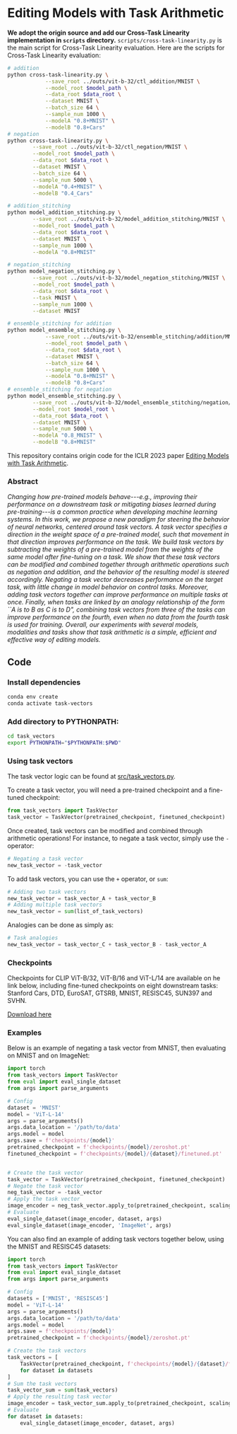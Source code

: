 # Editing Models with Task Arithmetic

**We adopt the origin source and add our Cross-Task Linearity implementation in `scripts` directory.**
`scripts/cross-task-linearity.py` is the main script for Cross-Task Linearity evaluation.
Here are the scripts for Cross-Task Linearity evaluation:
```bash
# addition
python cross-task-linearity.py \
            --save_root ../outs/vit-b-32/ctl_addition/MNIST \
            --model_root $model_path \
            --data_root $data_root \
            --dataset MNIST \
            --batch_size 64 \
            --sample_num 1000 \
            --modelA "0.8+MNIST" \
            --modelB "0.8+Cars"
# negation
python cross-task-linearity.py \
        --save_root ../outs/vit-b-32/ctl_negation/MNIST \
        --model_root $model_path \
        --data_root $data_root \
        --dataset MNIST \
        --batch_size 64 \
        --sample_num 5000 \
        --modelA "0.4+MNIST" \
        --modelB "0.4_Cars" 

# addition_stitching
python model_addition_stitching.py \
        --save_root ../outs/vit-b-32/model_addition_stitching/MNIST \
        --model_root $model_path \
        --data_root $data_root \
        --dataset MNIST \
        --sample_num 1000 \
        --modelA "0.8+MNIST"

# negation_stitching
python model_negation_stitching.py \
        --save_root ../outs/vit-b-32/model_negation_stitching/MNIST \
        --model_root $model_path \
        --data_root $data_root \
        --task MNIST \
        --sample_num 1000 \
        --dataset MNIST

# ensemble_stitching for addition
python model_ensemble_stitching.py \
            --save_root ../outs/vit-b-32/ensemble_stitching/addition/MNIST+Cars \
            --model_root $model_path \
            --data_root $data_root \
            --dataset MNIST \
            --batch_size 64 \
            --sample_num 1000 \
            --modelA "0.8+MNIST" \
            --modelB "0.8+Cars"
# ensemble_stitching for negation
python model_ensemble_stitching.py \
        --save_root ../outs/vit-b-32/model_ensemble_stitching/negation/MNIST \
        --model_root $model_root \
        --data_root $data_root \
        --dataset MNIST \
        --sample_num 5000 \
        --modelA "0.8_MNIST" \
        --modelB "0.8+MNIST"
```

This repository contains origin code for the ICLR 2023 paper [Editing Models with Task Arithmetic](https://arxiv.org/abs/2212.04089).


### Abstract
*Changing how pre-trained models behave---e.g., improving their performance on a downstream task or mitigating biases learned during pre-training---is a common practice when developing machine learning systems. In this work, we propose a new paradigm for steering the behavior of neural networks, centered around task vectors. A task vector specifies a direction in the weight space of a pre-trained model, such that movement in that direction improves performance on the task. We build task vectors by subtracting the weights of a pre-trained model from the weights of the same model after fine-tuning on a task. We show that these task vectors can be modified and combined together through arithmetic operations such as negation and addition, and the behavior of the resulting model is steered accordingly. Negating a task vector decreases performance on the target task, with little change in model behavior on control tasks. Moreover, adding task vectors together can improve performance on multiple tasks at once. Finally, when tasks are linked by an analogy relationship of the form ``A is to B as C is to D", combining task vectors from three of the tasks can improve performance on the fourth, even when no data from the fourth task is used for training. Overall, our experiments with several models, modalities and tasks show that task arithmetic is a simple, efficient and effective way of editing models.*



## Code

### Install dependencies

```bash
conda env create
conda activate task-vectors
```


### Add directory to PYTHONPATH:

```bash
cd task_vectors
export PYTHONPATH="$PYTHONPATH:$PWD"
```

### Using task vectors

The task vector logic can be found at [src/task_vectors.py](src/task_vectors.py).

To create a task vector, you will need a pre-trained checkpoint and a fine-tuned checkpoint:

```python
from task_vectors import TaskVector
task_vector = TaskVector(pretrained_checkpoint, finetuned_checkpoint)
```

Once created, task vectors can be modified and combined through arithmetic operations! For instance, to negate a task vector, simply use the ```-``` operator:

```python
# Negating a task vector
new_task_vector = -task_vector
```

To add task vectors, you can use the ```+``` operator, or ```sum```:

```python
# Adding two task vectors
new_task_vector = task_vector_A + task_vector_B
# Adding multiple task vectors
new_task_vector = sum(list_of_task_vectors)
```

Analogies can be done as simply as:

```python
# Task analogies
new_task_vector = task_vector_C + task_vector_B - task_vector_A
```

### Checkpoints

Checkpoints for CLIP ViT-B/32, ViT-B/16 and ViT-L/14 are available on he link below, including fine-tuned checkpoints on eight downstream tasks: Stanford Cars, DTD, EuroSAT, GTSRB, MNIST, RESISC45, SUN397 and SVHN.

[Download here](https://drive.google.com/drive/folders/1u_Tva6x0p6oxu5Eo0ZZsf-520Cc_3MKw?usp=share_link)

### Examples

Below is an example of negating a task vector from MNIST, then evaluating on MNIST and on ImageNet:

```python
import torch
from task_vectors import TaskVector
from eval import eval_single_dataset
from args import parse_arguments

# Config
dataset = 'MNIST'
model = 'ViT-L-14'
args = parse_arguments()
args.data_location = '/path/to/data'
args.model = model
args.save = f'checkpoints/{model}'
pretrained_checkpoint = f'checkpoints/{model}/zeroshot.pt'
finetuned_checkpoint = f'checkpoints/{model}/{dataset}/finetuned.pt'


# Create the task vector
task_vector = TaskVector(pretrained_checkpoint, finetuned_checkpoint)
# Negate the task vector
neg_task_vector = -task_vector
# Apply the task vector
image_encoder = neg_task_vector.apply_to(pretrained_checkpoint, scaling_coef=0.5)
# Evaluate
eval_single_dataset(image_encoder, dataset, args)
eval_single_dataset(image_encoder, 'ImageNet', args)
```

You can also find an example of adding task vectors together below, using the MNIST and RESISC45 datasets:


```python
import torch
from task_vectors import TaskVector
from eval import eval_single_dataset
from args import parse_arguments

# Config
datasets = ['MNIST', 'RESISC45']
model = 'ViT-L-14'
args = parse_arguments()
args.data_location = '/path/to/data'
args.model = model
args.save = f'checkpoints/{model}'
pretrained_checkpoint = f'checkpoints/{model}/zeroshot.pt'

# Create the task vectors
task_vectors = [
    TaskVector(pretrained_checkpoint, f'checkpoints/{model}/{dataset}/finetuned.pt')
    for dataset in datasets
]
# Sum the task vectors
task_vector_sum = sum(task_vectors)
# Apply the resulting task vector
image_encoder = task_vector_sum.apply_to(pretrained_checkpoint, scaling_coef=0.8)
# Evaluate
for dataset in datasets:
    eval_single_dataset(image_encoder, dataset, args)
```
